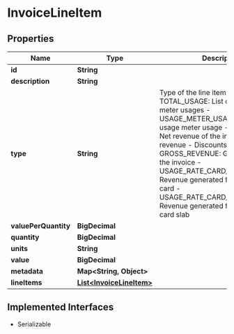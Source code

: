 

# InvoiceLineItem


## Properties

| Name | Type | Description | Notes |
|------------ | ------------- | ------------- | -------------|
|**id** | **String** |  |  [optional] |
|**description** | **String** |  |  |
|**type** | **String** | Type of the line item - TOTAL_USAGE: List of all the usage meter usages - USAGE_METER_USAGE: A single usage meter usage - NET_REVENUE: Net revenue of the invoice ( Gross revenue - Discounts ) - GROSS_REVENUE: Gross revenue of the invoice  - USAGE_RATE_CARD_REVENUE: Revenue generated from usage rate card - USAGE_RATE_CARD_SLAB_REVENUE: Revenue generated from usage rate card slab  |  |
|**valuePerQuantity** | **BigDecimal** |  |  [optional] |
|**quantity** | **BigDecimal** |  |  [optional] |
|**units** | **String** |  |  [optional] |
|**value** | **BigDecimal** |  |  [optional] |
|**metadata** | **Map&lt;String, Object&gt;** |  |  [optional] |
|**lineItems** | [**List&lt;InvoiceLineItem&gt;**](InvoiceLineItem.md) |  |  |


## Implemented Interfaces

* Serializable


